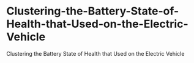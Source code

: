 # Clustering-the-Battery-State-of-Health-that-Used-on-the-Electric-Vehicle
Clustering the Battery State of Health that Used on the Electric Vehicle
